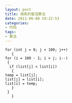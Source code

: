```yaml
---
layout: post
title: 简练的冒泡算法
date: 2011-06-08 19:22:53
categories:
- 代码
tags:
- 算法
---
```


    for (int j = 0; j < 100; j++) 
       { 
    for (i = 100 - 1; i > j; i--) 
     { 
      if (list[j] < list[i]) 
       { 
    temp = list[j]; 
    list[j] = list[i]; 
    list[i] = temp; 
       } 
     }
       }